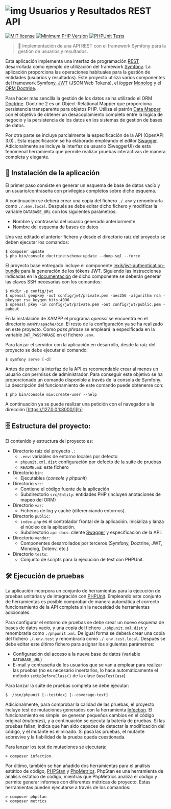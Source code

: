 ![img](https://avatars1.githubusercontent.com/u/5365410?s=75) Usuarios y Resultados REST API
======================================

[![MIT license](http://img.shields.io/badge/license-MIT-brightgreen.svg)](http://opensource.org/licenses/MIT)
[![Minimum PHP Version](https://img.shields.io/badge/php-%5E8.1-blue.svg)](http://php.net/)
[![PHPUnit Tests](https://github.com/FJavierGil/miw-api-usuarios/actions/workflows/php.yml/badge.svg)](https://github.com/FJavierGil/miw-api-usuarios/actions/workflows/php.yml)
> 🎯 Implementación de una API REST con el framework Symfony para la gestión de usuarios y resultados.

Esta aplicación implementa una interfaz de programación [REST][rest] desarrollada como ejemplo de
utilización del framework [Symfony][symfony]. La aplicación proporciona las operaciones
habituales para la gestión de entidades (usuarios y resultados). Este proyecto
utiliza varios componentes del framework Symfony, [JWT][jwt] (JSON Web Tokens), el _logger_ [Monolog][monolog]
y el [ORM Doctrine][doctrine].

Para hacer más sencilla la gestión de los datos se ha utilizado
el ORM [Doctrine][doctrine]. Doctrine 2 es un Object-Relational Mapper que proporciona
persistencia transparente para objetos PHP. Utiliza el patrón [Data Mapper][dataMapper]
con el objetivo de obtener un desacoplamiento completo entre la lógica de negocio y la
persistencia de los datos en los sistemas de gestión de bases de datos.

Por otra parte se incluye parcialmente la especificación de la API (OpenAPI 3.0) . Esta
especificación se ha elaborado empleando el editor [Swagger][swagger]. Adicionalmente se
incluye la interfaz de usuario (SwaggerUI) de esta fenomenal herramienta que permite
realizar pruebas interactivas de manera completa y elegante.


## 🚀 Instalación de la aplicación

El primer paso consiste en generar un esquema de base de datos vacío y un usuario/contraseña
con privilegios completos sobre dicho esquema.

A continuación se deberá crear una copia del fichero `./.env` y renombrarla
como `./.env.local`. Después se debe editar dicho fichero y modificar la variable `DATABASE_URL`
con los siguientes parámetros:

* Nombre y contraseña del usuario generado anteriormente
* Nombre del esquema de bases de datos

Una vez editado el anterior fichero y desde el directorio raíz del proyecto se deben ejecutar los comandos:
```
$ composer update
$ php bin/console doctrine:schema:update --dump-sql --force
```
El proyecto base entregado incluye el componente [lexik/jwt-authentication-bundle][lexik] para
la generación de los tókens JWT. Siguiendo las instrucciones indicadas en la [documentación][1] de
dicho componente se deberán generar las claves SSH necesarias con los comandos:
```
$ mkdir -p config/jwt
$ openssl genpkey -out config/jwt/private.pem -aes256 -algorithm rsa -pkeyopt rsa_keygen_bits:4096
$ openssl pkey -in config/jwt/private.pem -out config/jwt/public.pem -pubout
```
En la instalación de XAMPP el programa *openssl* se encuentra en el directorio `XAMPP/apache/bin`. El
resto de la configuración ya se ha realizado en este proyecto. Como *pass phrase* se empleará la
especificada en la variable `JWT_PASSPHRASE` en el fichero `.env`.

Para lanzar el servidor con la aplicación en desarrollo, desde la raíz del proyecto
se debe ejecutar el comando: 
```
$ symfony serve [-d]
```
Antes de probar la interfaz de la API es recomendable crear al menos un usuario con permisos de administrador.
Para conseguir este objetivo se ha proporcionado un comando disponible a través de la consola
de Symfony. La descripción del funcionamiento de este comando puede obtenerse con:
```
$ php bin/console miw:create-user --help
```
A continuación ya se puede realizar una petición con el navegador a la dirección [https://127.0.0.1:8000/][lh]

## 🗄️ Estructura del proyecto:

El contenido y estructura del proyecto es:

* Directorio raíz del proyecto `.`:
    - `.env`: variables de entorno locales por defecto
    - `phpunit.xml.dist` configuración por defecto de la suite de pruebas
    - `README.md`: este fichero
* Directorio `bin`:
    - Ejecutables (*console* y *phpunit*)
* Directorio `src`:
    - Contiene el código fuente de la aplicación
    - Subdirectorio `src/Entity`: entidades PHP (incluyen anotaciones de mapeo del ORM)
* Directorio `var`:
    - Ficheros de log y caché (diferenciando entornos).
* Directorio `public`:
    - `index.php` es el controlador frontal de la aplicación. Inicializa y lanza 
      el núcleo de la aplicación.
    - Subdirectorio `api-docs`: cliente [Swagger][swagger] y especificación de la API.
* Directorio `vendor`:
    - Componentes desarrollados por terceros (Symfony, Doctrine, JWT, Monolog, Dotenv, etc.)
* Directorio `tests`:
    - Conjunto de scripts para la ejecución de test con PHPUnit.

## 🛠️ Ejecución de pruebas

La aplicación incorpora un conjunto de herramientas para la ejecución de pruebas 
unitarias y de integración con [PHPUnit][phpunit]. Empleando este conjunto de herramientas
es posible comprobar de manera automática el correcto funcionamiento de la API completa
sin la necesidad de herramientas adicionales.

Para configurar el entorno de pruebas se debe crear un nuevo esquema de bases de datos vacío,
y una copia del fichero `./phpunit.xml.dist` y renombrarla como `./phpunit.xml`. De igual
forma se deberá crear una copia del fichero `./.env.test` y renombrarla como
`./.env.test.local`. Después se debe editar este último fichero para asignar los
siguientes parámetros:
                                                                            
* Configuración del acceso a la nueva base de datos (variable `DATABASE_URL`)
* E-mail y contraseña de los usuarios que se van a emplear para realizar las pruebas (no
es necesario insertarlos, lo hace automáticamente el método `setUpBeforeClass()`
de la clase `BaseTestCase`)

Para lanzar la suite de pruebas completa se debe ejecutar:
```
$ ./bin/phpunit [--testdox] [--coverage-text]
```
Adicionalmente, para comprobar la calidad de las pruebas, el proyecto incluye test de mutaciones
generados con la herramienta [Infection][infection].
El funcionamiento es simple: se generan pequeños cambios en el código original (_mutantes_), y a continuación
se ejecuta la batería de pruebas. Si las pruebas fallan, indica que han sido capaces de detectar la modificación
del código, y el mutante es eliminado. Si pasa las pruebas, el mutante sobrevive y la fiabilidad de la prueba
queda cuestionada.

Para lanzar los test de mutaciones se ejecutará:
```
> composer infection
```

Por último, también se han añadido dos herramientas para el análisis estático de código, 
[PHPStan][phpstan] y [PhpMetrics][phpmetrics]. PhpStan es una herramienta de análisis estático de código, mientras que
PhpMetrics analiza el código y permite generar informes con diferentes métricas de proyecto.
Estas herramientas pueden ejecutarse a través de los comandos:
```
> composer phpstan
> composer metrics
```

[dataMapper]: http://martinfowler.com/eaaCatalog/dataMapper.html
[doctrine]: http://docs.doctrine-project.org/projects/doctrine-orm/en/latest/
[infection]: https://infection.github.io/guide/
[jwt]: https://jwt.io/
[lh]: https://127.0.0.1:8000/
[monolog]: https://github.com/Seldaek/monolog
[openapi]: https://www.openapis.org/
[phpunit]: http://phpunit.de/manual/current/en/index.html
[rest]: http://www.restapitutorial.com/
[symfony]: https://symfony.com/
[swagger]: http://swagger.io/
[yaml]: https://yaml.org/
[lexik]: https://github.com/lexik/LexikJWTAuthenticationBundle
[1]: https://github.com/lexik/LexikJWTAuthenticationBundle/blob/master/Resources/doc/index.md#generate-the-ssh-keys
[phpstan]: https://phpstan.org/
[phpmetrics]: https://phpmetrics.org/